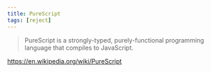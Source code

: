 ```yaml
---
title: PureScript
tags: [reject]
---
```


> PureScript is a strongly-typed, purely-functional programming language that
> compiles to JavaScript.

<https://en.wikipedia.org/wiki/PureScript>
